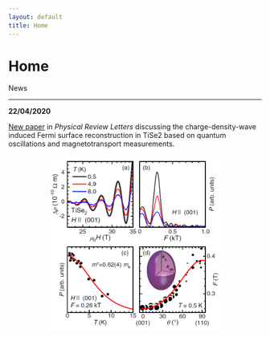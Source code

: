```yaml
---
layout: default
title: Home
---
```


<h1>Home</h1>

News
* * *

**22/04/2020**

[New paper](https://doi.org/10.1103/PhysRevLett.124.167602) in *Physical Review Letters* discussing the charge-density-wave induced Fermi surface reconstruction in TiSe2 based on quantum oscillations and magnetotransport measurements.

<p align="center">
  <img width="350" height="350" src="/images/tise2_qo.PNG">
</p>
